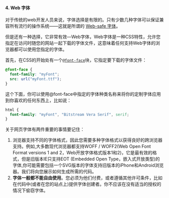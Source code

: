 #### 4. Web 字体

对于传统的web开发人员来说，字体选择是有限的。只有少数几种字体可以保证兼容所有流行的操作系统——这就是所谓的 [Web-safe 字体](https://developer.mozilla.org/en-US/docs/Learn/CSS/Styling_text/Fundamentals#web_safe_fonts)。

但是还有一种选择，它非常有效—Web字体，Web字体是一种CSS特性，允许您指定在访问时随您的网站一起下载的字体文件，这意味着任何支持Web字体的浏览器都可以使用您指定的字体。

首先，在CSS的开始处有一个[`@font-face`](https://developer.mozilla.org/zh-CN/docs/Web/CSS/@font-face)块，它指定要下载的字体文件：

```css
@font-face {
  font-family: "myFont";
  src: url("myFont.ttf");
}
```

这个下面，你可以使用@font-face中指定的字体种类名称来将你的定制字体应用到你喜欢的任何东西上，比如说：

```css
html {
  font-family: "myFont", "Bitstream Vera Serif", serif;
}
```

关于网页字体有两件重要的事情要记住：

1. 浏览器支持不同的字体格式，因此您需要多种字体格式以获得良好的跨浏览器支持。例如,大多数现代浏览器都支持WOFF / WOFF2(Web Open Font Format versions 1 and 2，Web开放字体格式版本1和2)，它是最有效的格式，但是旧版本IE只支持EOT (Embedded Open Type，嵌入式开放类型)的字体,你可能需要包括一个SVG版本的字体支持旧版本的iPhone和Android浏览器。我们将向您展示如何生成所需的代码。
2. **字体一般都不能自由使用**。您必须为他们付费，或者遵循其他许可条件，比如在代码中(或者在您的站点上)提供字体创建者。你不应该在没有适当的授权的情况下偷窃字体。
